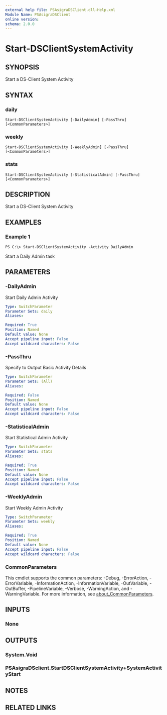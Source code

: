 ```yaml
---
external help file: PSAsigraDSClient.dll-Help.xml
Module Name: PSAsigraDSClient
online version:
schema: 2.0.0
---
```


# Start-DSClientSystemActivity

## SYNOPSIS
Start a DS-Client System Activity

## SYNTAX

### daily
```
Start-DSClientSystemActivity [-DailyAdmin] [-PassThru] [<CommonParameters>]
```

### weekly
```
Start-DSClientSystemActivity [-WeeklyAdmin] [-PassThru] [<CommonParameters>]
```

### stats
```
Start-DSClientSystemActivity [-StatisticalAdmin] [-PassThru] [<CommonParameters>]
```

## DESCRIPTION
Start a DS-Client System Activity

## EXAMPLES

### Example 1
```
PS C:\> Start-DSClientSystemActivity -Activity DailyAdmin
```

Start a Daily Admin task

## PARAMETERS

### -DailyAdmin
Start Daily Admin Activity

```yaml
Type: SwitchParameter
Parameter Sets: daily
Aliases:

Required: True
Position: Named
Default value: None
Accept pipeline input: False
Accept wildcard characters: False
```

### -PassThru
Specify to Output Basic Activity Details

```yaml
Type: SwitchParameter
Parameter Sets: (All)
Aliases:

Required: False
Position: Named
Default value: None
Accept pipeline input: False
Accept wildcard characters: False
```

### -StatisticalAdmin
Start Statistical Admin Activity

```yaml
Type: SwitchParameter
Parameter Sets: stats
Aliases:

Required: True
Position: Named
Default value: None
Accept pipeline input: False
Accept wildcard characters: False
```

### -WeeklyAdmin
Start Weekly Admin Activity

```yaml
Type: SwitchParameter
Parameter Sets: weekly
Aliases:

Required: True
Position: Named
Default value: None
Accept pipeline input: False
Accept wildcard characters: False
```

### CommonParameters
This cmdlet supports the common parameters: -Debug, -ErrorAction, -ErrorVariable, -InformationAction, -InformationVariable, -OutVariable, -OutBuffer, -PipelineVariable, -Verbose, -WarningAction, and -WarningVariable. For more information, see [about_CommonParameters](http://go.microsoft.com/fwlink/?LinkID=113216).

## INPUTS

### None
## OUTPUTS

### System.Void

### PSAsigraDSclient.StartDSClientSystemActivity+SystemActivityStart

## NOTES

## RELATED LINKS
